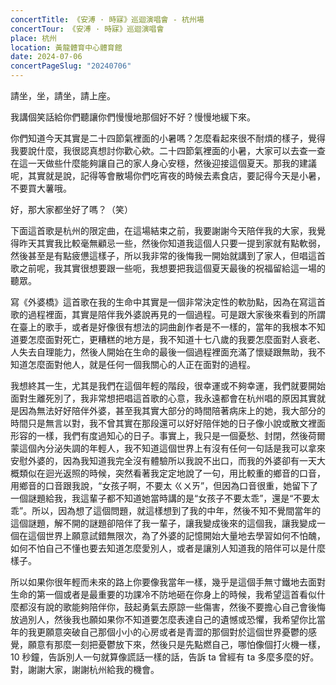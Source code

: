```yaml
---
concertTitle: 《安溥 · 時寐》巡迴演唱會 - 杭州場
concertTour: 《安溥 · 時寐》巡迴演唱會
place: 杭州
location: 黃龍體育中心體育館
date: 2024-07-06
concertPageSlug: "20240706"
---
```

請坐，坐，請坐，請上座。

我講個笑話給你們聽讓你們慢慢地那個好不好？慢慢地緩下來。

你們知道今天其實是二十四節氣裡面的小暑嗎？怎麼看起來很不耐煩的樣子，覺得我要說什麼，我很認真想討你歡心欸。二十四節氣裡面的小暑，大家可以去查一查在這一天做些什麼能夠讓自己的家人身心安穩，然後迎接這個夏天。那我的建議呢，其實就是說，記得等會散場你們吃宵夜的時候去素食店，要記得今天是小暑，不要買大薯哦。

好，那大家都坐好了嗎？（笑）

下面這首歌是杭州的限定曲，在這場結束之前，我要謝謝今天陪伴我的大家，我覺得昨天其實我比較毫無顧忌一些，然後你知道我這個人只要一提到家就有點軟弱，然後甚至是有點疲憊這樣子，所以我非常的後悔我一開始就講到了家人，但唱這首歌之前呢，我其實很想要跟一些呃，我想要把我這個夏天最後的祝福留給這一場的聽眾。

寫《外婆橋》這首歌在我的生命中其實是一個非常決定性的軟肋點，因為在寫這首歌的過程裡面，其實是陪伴我外婆說再見的一個過程。可是跟大家後來看到的所謂在臺上的歌手，或者是好像很有想法的詞曲創作者是不一樣的，當年的我根本不知道要怎麼面對死亡，更糟糕的地方是，我不知道十七八歲的我要怎麼面對人衰老、人失去自理能力，然後人開始在生命的最後一個過程裡面充滿了懷疑跟無助，我不知道怎麼面對他人，就是任何一個我關心的人正在面對的過程。

我想終其一生，尤其是我們在這個年輕的階段，很幸運或不夠幸運，我們就要開始面對生離死別了，我非常想把唱這首歌的心意，我永遠都會在杭州唱的原因其實就是因為無法好好陪伴外婆，甚至我其實大部分的時間陪著病床上的她，我大部分的時間只是無言以對，我不曾其實在那段還可以好好陪伴她的日子像小說或散文裡面形容的一樣，我們有度過知心的日子。事實上，我只是一個憂愁、封閉，然後荷爾蒙這個內分泌失調的年輕人，我不知道這個世界上有沒有任何一句話是我可以拿來安慰外婆的，因為我知道我完全沒有體驗所以我說不出口，而我的外婆卻有一天大概類似在迴光返照的時候，突然看著我定定地說了一句，用比較重的鄉音的口音，用鄉音的口音跟我說，“女孩子啊，不要太 ㄍㄨㄞ”，但因為口音很重，她留下了一個謎題給我，我這輩子都不知道她當時講的是“女孩子不要太乖”，還是“不要太乖”。所以，因為想了這個問題，就這樣想到了我的中年，然後不知不覺間當年的這個謎題，解不開的謎題卻陪伴了我一輩子，讓我變成後來的這個我，讓我變成一個在這個世界上願意試錯無限次，為了外婆的記憶開始大量地去學習如何不怕醜，如何不怕自己不懂也要去知道怎麼愛別人，或者是讓別人知道我的陪伴可以是什麼樣子。

所以如果你很年輕而未來的路上你要像我當年一樣，幾乎是這個手無寸鐵地去面對生命的第一個或者是最重要的功課冷不防地砸在你身上的時候，我希望這首看似什麼都沒有說的歌能夠陪伴你，鼓起勇氣去原諒一些傷害，然後不要擔心自己會後悔放過別人，然後我也願如果你不知道要怎麼表達自己的遺憾或恐懼，我希望你比當年的我更願意突破自己那個小小的心房或者是青澀的那個對於這個世界憂鬱的感覺，願意有那麼一刻把憂鬱放下來，然後只是先點燃自己，哪怕像個打火機一樣，10 秒鐘，告訴別人一句就算像謊話一樣的話，告訴 ta 曾經有 ta 多麼多麼的好。對，謝謝大家，謝謝杭州給我的機會。